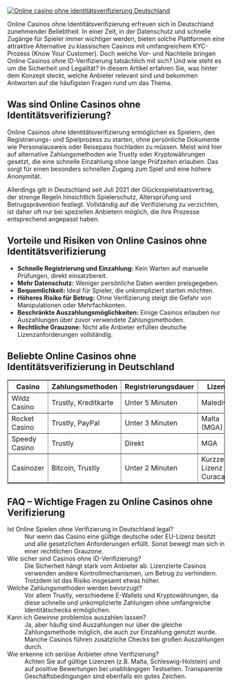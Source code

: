 [![Online casino ohne identitätsverifizierung Deutschland](https://123-caf.pages.dev/gitsignup.png)](https://vrmoo.ru/Bt82HjjY)

<p>Online Casinos ohne Identitätsverifizierung erfreuen sich in Deutschland zunehmender Beliebtheit. In einer Zeit, in der Datenschutz und schnelle Zugänge für Spieler immer wichtiger werden, bieten solche Plattformen eine attraktive Alternative zu klassischen Casinos mit umfangreichem KYC-Prozess (Know Your Customer). Doch welche Vor- und Nachteile bringen Online Casinos ohne ID-Verifizierung tatsächlich mit sich? Und wie steht es um die Sicherheit und Legalität? In diesem Artikel erfahren Sie, was hinter dem Konzept steckt, welche Anbieter relevant sind und bekommen Antworten auf die häufigsten Fragen rund um das Thema.</p>  <h2>Was sind Online Casinos ohne Identitätsverifizierung?</h2> <p>Online Casinos ohne Identitätsverifizierung ermöglichen es Spielern, den Registrierungs- und Spielprozess zu starten, ohne persönliche Dokumente wie Personalausweis oder Reisepass hochladen zu müssen. Meist wird hier auf alternative Zahlungsmethoden wie Trustly oder Kryptowährungen gesetzt, die eine schnelle Einzahlung ohne lange Prüfzeiten erlauben. Das sorgt für einen besonders schnellen Zugang zum Spiel und eine höhere Anonymität.</p> <p>Allerdings gilt in Deutschland seit Juli 2021 der Glücksspielstaatsvertrag, der strenge Regeln hinsichtlich Spielerschutz, Altersprüfung und Betrugsprävention festlegt. Vollständig auf die Verifizierung zu verzichten, ist daher oft nur bei speziellen Anbietern möglich, die ihre Prozesse entsprechend angepasst haben.</p>  <h2>Vorteile und Risiken von Online Casinos ohne Identitätsverifizierung</h2> <ul> <li><strong>Schnelle Registrierung und Einzahlung:</strong> Kein Warten auf manuelle Prüfungen, direkt einsatzbereit.</li> <li><strong>Mehr Datenschutz:</strong> Weniger persönliche Daten werden preisgegeben.</li> <li><strong>Bequemlichkeit:</strong> Ideal für Spieler, die unkompliziert starten möchten.</li> <li><strong>Höheres Risiko für Betrug:</strong> Ohne Verifizierung steigt die Gefahr von Manipulationen oder Mehrfachkonten.</li> <li><strong>Beschränkte Auszahlungsmöglichkeiten:</strong> Einige Casinos erlauben nur Auszahlungen über zuvor verwendete Zahlungsmethoden.</li> <li><strong>Rechtliche Grauzone:</strong> Nicht alle Anbieter erfüllen deutsche Lizenzanforderungen vollständig.</li> </ul>  <h2>Beliebte Online Casinos ohne Identitätsverifizierung in Deutschland</h2> <table border="1" cellpadding="5" cellspacing="0"> <thead> <tr> <th>Casino</th> <th>Zahlungsmethoden</th> <th>Registrierungsdauer</th> <th>Lizenz</th> </tr> </thead> <tbody> <tr> <td>Wildz Casino</td> <td>Trustly, Kreditkarte</td> <td>Unter 5 Minuten</td> <td>Malediven</td> </tr> <tr> <td>Rocket Casino</td> <td>Trustly, PayPal</td> <td>Unter 3 Minuten</td> <td>Malta (MGA)</td> </tr> <tr> <td>Speedy Casino</td> <td>Trustly</td> <td>Direkt</td> <td>MGA</td> </tr> <tr> <td>Casinozer</td> <td>Bitcoin, Trustly</td> <td>Unter 2 Minuten</td> <td>Kurzzeit-Lizenz Curacao</td> </tr> </tbody> </table>  <h2>FAQ – Wichtige Fragen zu Online Casinos ohne Verifizierung</h2> <dl> <dt>Ist Online Spielen ohne Verifizierung in Deutschland legal?</dt> <dd>Nur wenn das Casino eine gültige deutsche oder EU-Lizenz besitzt und alle gesetzlichen Anforderungen erfüllt. Sonst bewegt man sich in einer rechtlichen Grauzone.</dd>  <dt>Wie sicher sind Casinos ohne ID-Verifizierung?</dt> <dd>Die Sicherheit hängt stark vom Anbieter ab. Lizenzierte Casinos verwenden andere Kontrollmechanismen, um Betrug zu verhindern. Trotzdem ist das Risiko insgesamt etwas höher.</dd>  <dt>Welche Zahlungsmethoden werden bevorzugt?</dt> <dd>Vor allem Trustly, verschiedene E-Wallets und Kryptowährungen, da diese schnelle und unkomplizierte Zahlungen ohne umfangreiche Identitätschecks ermöglichen.</dd>  <dt>Kann ich Gewinne problemlos auszahlen lassen?</dt> <dd>Ja, aber häufig sind Auszahlungen nur über die gleiche Zahlungsmethode möglich, die auch zur Einzahlung genutzt wurde. Manche Casinos führen zusätzliche Checks bei großen Auszahlungen durch.</dd>  <dt>Wie erkenne ich seriöse Anbieter ohne Verifizierung?</dt> <dd>Achten Sie auf gültige Lizenzen (z.B. Malta, Schleswig-Holstein) und auf positive Bewertungen bei unabhängigen Testseiten. Transparente Geschäftsbedingungen sind ebenfalls ein gutes Zeichen.</dd> </dl>